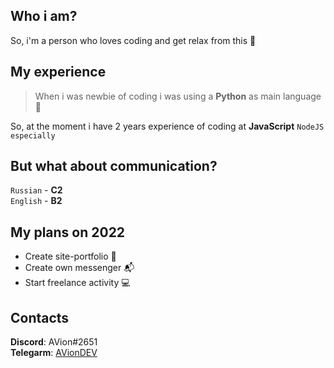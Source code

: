 ## Who i am?
So, i'm a person who loves coding and get relax from this :sparkling_heart:

## My experience
> When i was newbie of coding i was using a **Python** as main language :snake:   

So, at the moment i have 2 years experience of coding at **JavaScript** `NodeJS especially`

## But what about communication?

`Russian` - **C2**    
`English` - **B2**

## My plans on 2022
    
- Create site-portfolio :gift_heart:
- Create own messenger :mailbox_with_mail:
- Start freelance activity :computer:

## Contacts

**Discord**: AVion#2651    
**Telegarm**: [AVionDEV](https://t.me/AVionDEV)
